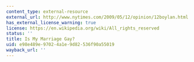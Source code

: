 ```yaml
---
content_type: external-resource
external_url: http://www.nytimes.com/2009/05/12/opinion/12boylan.html
has_external_license_warning: true
license: https://en.wikipedia.org/wiki/All_rights_reserved
status: ''
title: Is My Marriage Gay?
uid: e98e489e-9702-4a1e-9d82-536f90a55019
wayback_url: ''
---
```

